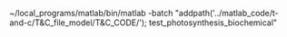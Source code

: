 ~/local_programs/matlab/bin/matlab -batch "addpath('../matlab_code/t-and-c/T&C_file_model/T&C_CODE/'); test_photosynthesis_biochemical"
